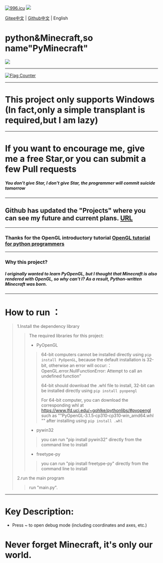 <a href="https://996.icu"><img src="https://img.shields.io/badge/link-996.icu-red.svg" alt="996.icu" /></a>
<img src="https://img.shields.io/badge/Fast-Based on PyOpenGL-blue.svg" />

[Gitee中文](https://gitee.com/chinese/PyMinecraft/) | [Github中文](https://github.com/chinese-wzq/PyMinecraft/) | English
# python&Minecraft,so name"PyMinecraft"
![](https://www.wumouren.xyz/wp-content/uploads/2022/01/pyminecraft.png)
******************************************************************************
<a href="https://info.flagcounter.com/zBbk"><img src="https://s05.flagcounter.com/map/zBbk/size_l/txt_000000/border_CCCCCC/pageviews_1/viewers_0/flags_0/" alt="Flag Counter" border="0"></a>
******************************************************************************
# This project only supports Windows (In fact,only a simple transplant is required,but I am lazy)
******************************************************************************
# If you want to encourage me, give me a free Star,or you can submit a few Pull requests
##### You don't give Star, I don't give Star, the programmer will commit suicide tomorrow
******************************************************************************
## Github has updated the "Projects" where you can see my future and current plans. [URL](https://github.com/chinese-wzq/PyMinecraft/projects/)
******************************************************************************
### Thanks for the OpenGL introductory tutorial [OpenGL tutorial for python programmers](https://blog.csdn.net/xufive/article/details/86565130)
******************************************************************************
### Why this project?
##### I originally wanted to learn PyOpenGL, but I thought that Minecraft is also rendered with OpenGL, so why can't I? As a result, Python-written Minecraft was born.
******************************************************************************

# How to run ：
>1.Install the dependency library
>>The required libraries for this project:
>>* PyOpenGL
>>>64-bit computers cannot be installed directly using `pip install PyOpenGL`, because the default installation is 32-bit, otherwise an error will occur:：OpenGL.error.NullFunctionError: Attempt to call an undefined function”
>>>
>>>64-bit should download the .whl file to install, 32-bit can be installed directly using `pip install pyopengl`
>>>
>>>For 64-bit computer, you can download the corresponding whl at https://www.lfd.uci.edu/~gohlke/pythonlibs/#pyopengl such as ""PyOpenGL‑3.1.5‑cp310‑cp310‑win_amd64.whl "" after installing using `pip install .whl`
>>* pywin32
>>>you can run "pip install pywin32" directly from the command line to install
>>* freetype-py
>>>you can run "pip install freetype-py" directly from the command line to install
>
>2.run the main program
>>run "main.py".
******************************************************************************
# Key Description:
* Press ~ to open debug mode (including coordinates and axes, etc.)
# Never forget Minecraft, it's only our world.
